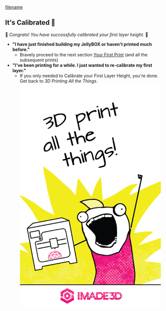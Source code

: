 [filename](0-03-calibrate-first-layer.md ':include')

## It's Calibrated 📐

🎊 _Congrats! You have successfully calibrated your first layer height._ 🎊

- **"I have just finished building my JellyBOX or haven't printed much before."**
  - Bravely proceed to the next section [Your First Print](04-first-print) (and all the subsequent prints)
- **"I've been printing for a while. I just wanted to re-calibrate my first layer."**
  - If you only needed to Calibrate your First Layer Height, you're done. Get back to _3D Printing All the Things_.
  ![print-all-things](assets/3d-print-all-the-things.png ':size=200%')